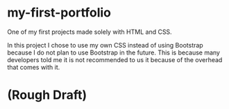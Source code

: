 # my-first-portfolio
One of my first projects made solely with HTML and CSS.

In this project I chose to use my own CSS instead of using Bootstrap because I do not plan to use Bootstrap in the future. This is because many developers told me it is not recommended to us it because of the overhead that comes with it. 


# (Rough Draft)
